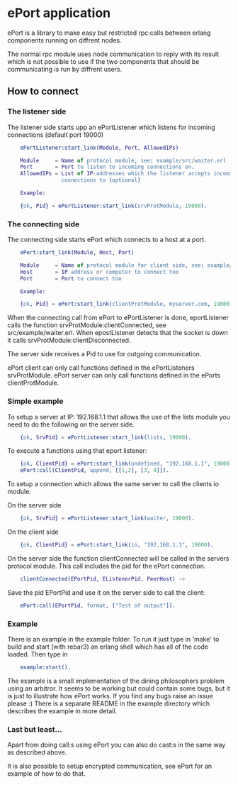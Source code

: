 # ePort application

ePort is a library to make easy but restricted rpc:calls between erlang components
running on diffrent nodes.

The normal rpc module uses node communication to reply with its result which is
not possible to use if the two components that should be communicating is run by
diffrent users.

## How to connect

### The listener side
The listener side starts upp an ePortListener which listens for incoming
connections (default port 19000)

```erlang
    ePortListener:start_link(Module, Port, AllowedIPs)

    Module     = Name of protocol module, see: example/src/waiter.erl
    Port       = Port to listen to incoming connections on.
    AllowedIPs = List of IP-addresses which the listener accepts incoming
                 connections to (optional)

    Example:

    {ok, Pid} = ePortListener:start_link(srvProtModule, 19000).
```

### The connecting side
The connecting side starts ePort which connects to a host at a port.

```erlang
    ePort:start_link(Module, Host, Port)

    Module     = Name of protocol module for client side, see: example/src/philosopher.erl
    Host       = IP address or computer to connect too
    Port       = Port to connect too

    Example:

    {ok, Pid} = ePort:start_link(clientProtModule, myserver.com, 19000).
```

When the connecting call from ePort to ePortListener is done, eportListener
calls the function srvProtModule:clientConnected, see src/example/waiter.erl. When
epostListener detects that the socket is down it calls srvProtModule:clientDisconnected.

The server side receives a Pid to use for outgoing communication.

ePort client can only call functions defined in the ePortListeners srvProtModule.
ePort server can only call functions defined in the ePorts clientProtModule.

### Simple example

To setup a server at IP: 192.168.1.1 that allows the use of the lists module you
need to do the following on the server side.

```erlang
    {ok, SrvPid} = ePortListener:start_link(lists, 19000).
```

To execute a functions using that eport listener:

```erlang
    {ok, ClientPid} = ePort:start_link(undefined, "192.168.1.1", 19000),
    ePort:call(ClientPid, append, [[1,2], [3, 4]]).
```

To setup a connection which allows the same server to call the clients io module.

On the server side

```erlang
    {ok, SrvPid} = ePortListener:start_link(waiter, 19000).
```

On the client side

```erlang
    {ok, ClientPid} = ePort:start_link(io, "192.168.1.1", 19000).
```

On the server side the function clientConnected will be called in the servers
protocol module. This call includes the pid for the ePort connection.

```erlang
    clientConnected(EPortPid, EListenerPid, PeerHost) ->
```

Save the pid EPortPid and use it on the server side to call the client:

```erlang
    ePort:call(EPortPid, format, ["Test of output"]).
```

### Example

There is an example in the example folder. To run it just type in 'make' to build
and start (with rebar3) an erlang shell which has all of the code loaded. Then type in

```erlang
    example:start().
```

The example is a small implementation of the dining philosophers problem using an arbitror.
It seems to be working but could contain some bugs, but it is just to illustrate how ePort works.
If you find any bugs raise an issue please :)
There is a separate README in the example directory which describes the example in more detail.

### Last but least...

Apart from doing call:s using ePort you can also do cast:s in the same way
as described above.

It is also possible to setup encrypted communication, see ePort for an example of
how to do that.
